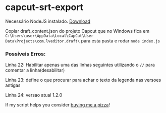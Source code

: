 # capcut-srt-export
Necessário NodeJS instalado.
[Download](https://nodejs.org/en/download/)

Copiar draft_content.json do projeto Capcut que no Windows fica em `C:\Users\user\AppData\Local\CapCut\User Data\Projects\com.lveditor.draft\` para esta pasta e rodar `node index.js`

### Possíveis Erros:
Linha 22: Habilitar apenas uma das linhas seguintes utilizando o `//` para comentar a linha(desabilitar)

Linha 23: define o que procurar para achar o texto da legenda nas versoes antigas

Linha 24: versao atual 1.2.0

If my script helps you consider [buying me a pizza](https://www.buymeacoffee.com/UrsoowW)!

